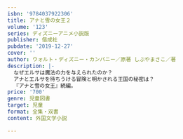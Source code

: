 ```yaml
---
isbn: '9784037922306'
title: アナと雪の女王２
volume: '123'
series: ディズニーアニメ小説版
publisher: 偕成社
pubdate: '2019-12-27'
cover: ''
author: ウォルト・ディズニー・カンパニー／原著 しぶやまさこ／著
description: |-
  なぜエルサは魔法の力を与えられたのか？
  アナとエルサを待ちうける冒険と明かされる王国の秘密は？
  『アナと雪の女王』続編。
price: '700'
genre: 児童図書
target: 児童
format: 全集・双書
content: 外国文学小説

---
```


